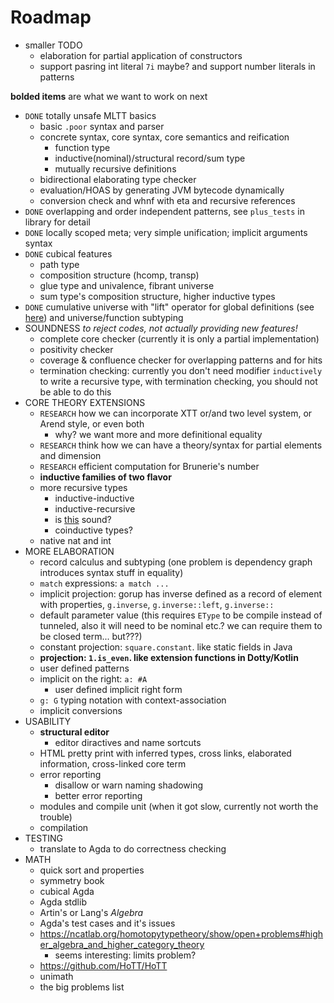 # Roadmap

* smaller TODO
    * elaboration for partial application of constructors
    * support pasring int literal `7i` maybe? and support number literals in patterns

**bolded items** are what we want to work on next

* `DONE` totally unsafe MLTT basics
    * basic `.poor` syntax and parser
    * concrete syntax, core syntax, core semantics and reification
        * function type
        * inductive(nominal)/structural record/sum type
        * mutually recursive definitions
    * bidirectional elaborating type checker
    * evaluation/HOAS by generating JVM bytecode dynamically
    * conversion check and whnf with eta and recursive references
* `DONE` overlapping and order independent patterns, see `plus_tests` in library for detail
* `DONE` locally scoped meta; very simple unification; implicit arguments syntax
* `DONE` cubical features
    * path type
    * composition structure (hcomp, transp)
    * glue type and univalence, fibrant universe
    * sum type's composition structure, higher inductive types
* `DONE` cumulative universe with "lift" operator for global definitions (see [here](https://mazzo.li/epilogue/index.html%3Fp=857&cpage=1.html)) and universe/function subtyping
* SOUNDNESS *to reject codes, not actually providing new features!*
    * complete core checker (currently it is only a partial implementation)
    * positivity checker
    * coverage & confluence checker for overlapping patterns and for hits
    * termination checking: currently you don't need modifier `inductively` to write a recursive type, with termination checking, you should not be able to do this
* CORE THEORY EXTENSIONS
    * `RESEARCH` how we can incorporate XTT or/and two level system, or Arend style, or even both
        * why? we want more and more definitional equality
    * `RESEARCH` think how we can have a theory/syntax for partial elements and dimension
    * `RESEARCH` efficient computation for Brunerie's number
    * **inductive families of two flavor**
    * more recursive types
        * inductive-inductive
        * inductive-recursive
        * is [this](https://arend.readthedocs.io/en/latest/language-reference/definitions/hits/#conditions) sound?
        * coinductive types?
    * native nat and int
* MORE ELABORATION
    * record calculus and subtyping (one problem is dependency graph introduces syntax stuff in equality)
    * `match` expressions: `a match ...`
    * implicit projection: gorup has inverse defined as a record of element with properties, `g.inverse`, `g.inverse::left`, `g.inverse::`
    * default parameter value (this requires `EType` to be compile instead of tunneled, also it will need to be nominal etc.? we can require them to be closed term... but???)
    * constant projection: `square.constant`. like static fields in Java
    * **projection: `1.is_even`. like extension functions in Dotty/Kotlin**
    * user defined patterns
    * implicit on the right: `a: #A`
        * user defined implicit right form
    * `g: G` typing notation with context-association
    * implicit conversions
* USABILITY
    * **structural editor**
        * editor diractives and name sortcuts
    * HTML pretty print with inferred types, cross links, elaborated information, cross-linked core term
    * error reporting
        * disallow or warn naming shadowing
        * better error reporting
    * modules and compile unit (when it got slow, currently not worth the trouble)
    * compilation
* TESTING
    * translate to Agda to do correctness checking
* MATH
    * quick sort and properties
    * symmetry book
    * cubical Agda
    * Agda stdlib
    * Artin's or Lang's *Algebra*
    * Agda's test cases and it's issues
    * https://ncatlab.org/homotopytypetheory/show/open+problems#higher_algebra_and_higher_category_theory
        * seems interesting: limits problem?
    * https://github.com/HoTT/HoTT
    * unimath
    * the big problems list
